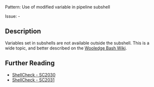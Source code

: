 Pattern: Use of modified variable in pipeline subshell

Issue: -

## Description

Variables set in subshells are not available outside the subshell. This is a wide topic, and better described on the [Wooledge Bash Wiki](http://mywiki.wooledge.org/BashFAQ/024).

## Further Reading

* [ShellCheck - SC2030](https://github.com/koalaman/shellcheck/wiki/SC2030)
* [ShellCheck - SC2031](https://github.com/koalaman/shellcheck/wiki/SC2031)
